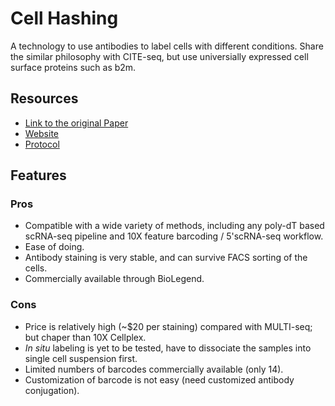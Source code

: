 # Cell Hashing

A technology to use antibodies to label cells with different conditions. Share the similar philosophy with CITE-seq, but use universially expressed cell surface proteins such as b2m.

## Resources

- [Link to the original Paper](https://genomebiology.biomedcentral.com/articles/10.1186/s13059-018-1603-1)
- [Website](https://cite-seq.com/cell-hashing/)
- [Protocol](https://citeseq.files.wordpress.com/2019/02/cell_hashing_protocol_190213.pdf)

## Features

### Pros

- Compatible with a wide variety of methods, including any poly-dT based scRNA-seq pipeline and 10X feature barcoding / 5'scRNA-seq workflow.
- Ease of doing.
- Antibody staining is very stable, and can survive FACS sorting of the cells.
- Commercially available through BioLegend.

### Cons

- Price is relatively high (~$20 per staining) compared with MULTI-seq; but chaper than 10X Cellplex.
- *In situ* labeling is yet to be tested, have to dissociate the samples into single cell suspension first.
- Limited numbers of barcodes commercially available (only 14).
- Customization of barcode is not easy (need customized antibody conjugation).
